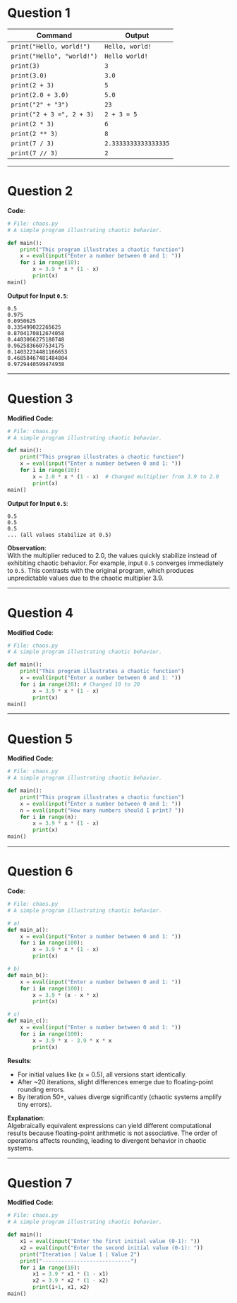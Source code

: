 # **Question 1**  
| **Command**                  | **Output**                     |  
|------------------------------|--------------------------------|  
| `print("Hello, world!")`     | `Hello, world!`                |  
| `print("Hello", "world!")`   | `Hello world!`                 |  
| `print(3)`                   | `3`                            |  
| `print(3.0)`                 | `3.0`                          |  
| `print(2 + 3)`               | `5`                            |  
| `print(2.0 + 3.0)`           | `5.0`                          |  
| `print("2" + "3")`           | `23`                           |  
| `print("2 + 3 =", 2 + 3)`    | `2 + 3 = 5`                    |  
| `print(2 * 3)`               | `6`                            |  
| `print(2 ** 3)`              | `8`                            |  
| `print(7 / 3)`               | `2.3333333333333335`           |  
| `print(7 // 3)`              | `2`                            |  

---

# **Question 2**  
**Code**:  
```python
# File: chaos.py 
# A simple program illustrating chaotic behavior.

def main():
    print("This program illustrates a chaotic function")
    x = eval(input("Enter a number between 0 and 1: "))
    for i in range(10):
        x = 3.9 * x * (1 - x)
        print(x)
main()
```

**Output for Input `0.5`**:  
```
0.5
0.975
0.0950625
0.335499022265625
0.8704170812674058
0.4403066275180748
0.9625836607534175
0.14032234481166653
0.46858467481484804
0.9729440599474938
```  

---

# **Question 3**  
**Modified Code**:  
```python
# File: chaos.py 
# A simple program illustrating chaotic behavior.

def main():
    print("This program illustrates a chaotic function")
    x = eval(input("Enter a number between 0 and 1: "))
    for i in range(10):
        x = 2.0 * x * (1 - x)  # Changed multiplier from 3.9 to 2.0
        print(x)
main()
```

**Output for Input `0.5`**:  
```
0.5
0.5
0.5
... (all values stabilize at 0.5)
```

**Observation**:  
With the multiplier reduced to 2.0, the values quickly stabilize instead of exhibiting chaotic behavior. For example, input `0.5` converges immediately to `0.5`. This contrasts with the original program, which produces unpredictable values due to the chaotic multiplier 3.9.

---

# **Question 4**  
**Modified Code**:  
```python
# File: chaos.py 
# A simple program illustrating chaotic behavior.

def main():
    print("This program illustrates a chaotic function")
    x = eval(input("Enter a number between 0 and 1: "))
    for i in range(20): # Changed 10 to 20
        x = 3.9 * x * (1 - x)
        print(x)
main()
```  

---

# **Question 5**  
**Modified Code**:  
```python
# File: chaos.py 
# A simple program illustrating chaotic behavior.

def main():
    print("This program illustrates a chaotic function")
    x = eval(input("Enter a number between 0 and 1: "))
    n = eval(input("How many numbers should I print? "))
    for i in range(n):
        x = 3.9 * x * (1 - x)
        print(x)
main()
```

---

# **Question 6**  
**Code**:  
```python
# File: chaos.py 
# A simple program illustrating chaotic behavior.

# a)
def main_a():
    x = eval(input("Enter a number between 0 and 1: "))
    for i in range(100):
        x = 3.9 * x * (1 - x)
        print(x)

# b)
def main_b():
    x = eval(input("Enter a number between 0 and 1: "))
    for i in range(100):
        x = 3.9 * (x - x * x)
        print(x)

# c)
def main_c():
    x = eval(input("Enter a number between 0 and 1: "))
    for i in range(100):
        x = 3.9 * x - 3.9 * x * x
        print(x)
```  

**Results**:  
- For initial values like (x = 0.5), all versions start identically.  
- After ~20 iterations, slight differences emerge due to floating-point rounding errors.  
- By iteration 50+, values diverge significantly (chaotic systems amplify tiny errors).  

**Explanation**:  
Algebraically equivalent expressions can yield different computational results because floating-point arithmetic is not associative. The order of operations affects rounding, leading to divergent behavior in chaotic systems.  

---

# **Question 7**
**Modified Code**:  
```python
# File: chaos.py 
# A simple program illustrating chaotic behavior.

def main():
    x1 = eval(input("Enter the first initial value (0-1): "))
    x2 = eval(input("Enter the second initial value (0-1): "))
    print("Iteration | Value 1 | Value 2")
    print("----------------------------")
    for i in range(10):
        x1 = 3.9 * x1 * (1 - x1)
        x2 = 3.9 * x2 * (1 - x2)
        print(i+1, x1, x2)
main()
```
